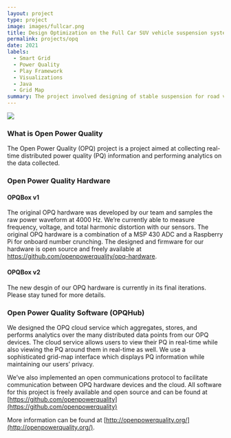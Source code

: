 ```yaml
---
layout: project
type: project
image: images/fullcar.png
title: Design Optimization on the Full Car SUV vehicle suspension system to maximize riders comfort against road vibrations using Genetic Algorithm, Simulated Annealing and Particle Swarm Optimization.
permalink: projects/opq
date: 2021
labels:
  - Smart Grid
  - Power Quality
  - Play Framework
  - Visualizations
  - Java
  - Grid Map
summary: The project involved designing of stable suspension for road vibrations by optimizing a 12 variable Spring-Mass-Damper Laplace transformed design space achieving a maximum accuracy of 86% & 90 MiB usage for SA algorithm.
---
```


<img class="ui image" src="{{ site.baseurl }}/images/fullcar.png">

### What is Open Power Quality

The Open Power Quality (OPQ) project is a project aimed at collecting real-time distributed power quality (PQ)
information and performing analytics on the data collected.

### Open Power Quality Hardware

#### OPQBox v1

The original OPQ hardware was developed by our team and samples the raw power waveform at 4000 Hz.
We’re currently able to measure frequency, voltage, and total harmonic distortion with our sensors.
The original OPQ hardware is a combination of a MSP 430 ADC and a Raspberry Pi for onboard number crunching.
The designed and firmware for our hardware is open source and freely available at
 https://github.com/openpowerquality/opq-hardware.

#### OPQBox v2

The new desgin of our OPQ hardware is currently in its final iterations. Please stay tuned for more details.

### Open Power Quality Software (OPQHub)

We designed the OPQ cloud service which aggregates, stores, and performs analytics over the many distributed data points
 from our OPQ devices. The cloud service allows users to view their PQ in real-time while also viewing the PQ around
 them in real-time as well. We use a sophisticated grid-map interface which displays PQ information while maintaining
 our users’ privacy.

We’ve also implemented an open communications protocol to facilitate communication between OPQ hardware devices and the
cloud. All software for this project is freely available and open source and can be found at
 [https://github.com/openpowerquality](https://github.com/openpowerquality)

More information can be found at [http://openpowerquality.org/](http://openpowerquality.org/).
